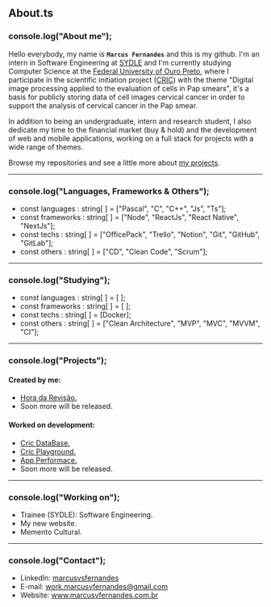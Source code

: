 ## About.ts

### console.log("About me");
Hello everybody, my name is **`Marcus Fernandes`** and this is my github. I'm an intern in Software Engineering at [SYDLE](https://www.sydle.com/) and I'm currently studying Computer Science at the [Federal University of Ouro Preto](https://ufop.br/), where I participate in the scientific initiation project ([CRIC](https://database.cric.com.br/)) with the theme "Digital image processing applied to the evaluation of cells in Pap smears", it's a basis for publicly storing data of cell images cervical cancer in order to support the analysis of cervical cancer in the Pap smear.

In addition to being an undergraduate, intern and research student, I also dedicate my time to the financial market (buy & hold) and the development of web and mobile applications, working on a full stack for projects with a wide range of themes.

Browse my repositories and see a little more about [my projects](https://github.com/marcusv77?tab=repositories).

---

### console.log("Languages, Frameworks & Others");

- const languages : string[ ] = ["Pascal", "C", "C++", "Js", "Ts"];
- const frameworks : string[ ] = ["Node", "ReactJs", "React Native", "NextJs"];
- const techs : string[ ] = ["OfficePack", "Trello", "Notion", "Git", "GitHub", "GitLab"];
- const others : string[ ] = ["CD", "Clean Code", "Scrum"];

---

### console.log("Studying");

- const languages : string[ ] = [ ];
- const frameworks : string[ ] = [ ];
- const techs : string[ ] = [Docker];
- const others : string[ ] = ["Clean Architecture", "MVP", "MVC", "MVVM", "CI"];

---

### console.log("Projects");

#### Created by me:
- [Hora da Revisão.](https://horadarevisao.herokuapp.com/)  
- Soon more will be released.

#### Worked on development:
- [Cric DataBase.](https://database.cric.com.br/)
- [Cric Playground.](https://playground.database.cric.com.br/)
- [App Performace.](https://play.google.com/store/apps/details?id=br.com.performance.multiservicos)
- Soon more will be released.

---

### console.log("Working on");
- Trainee (SYDLE): Software Engineering.
- My new website.
- Memento Cultural.

---

### console.log("Contact");
- LinkedIn: <a href="https://www.linkedin.com/in/marcusvsfernandes/" target="_blank">marcusvsfernandes</a>
- E-mail: <a href="mailto:work.marcusvfernandes@gmail.com">work.marcusvfernandes@gmail.com</a>
- Website: <a href="https://www.marcusvfernandes.com.br/">www.marcusvfernandes.com.br</a>
